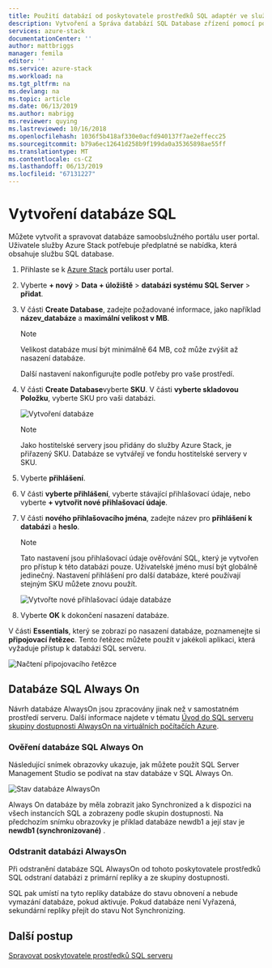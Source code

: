 ```yaml
---
title: Použití databází od poskytovatele prostředků SQL adaptér ve službě Azure Stack | Dokumentace Microsoftu
description: Vytvoření a Správa databází SQL Database zřízení pomocí poskytovatele prostředků SQL adaptéru
services: azure-stack
documentationCenter: ''
author: mattbriggs
manager: femila
editor: ''
ms.service: azure-stack
ms.workload: na
ms.tgt_pltfrm: na
ms.devlang: na
ms.topic: article
ms.date: 06/13/2019
ms.author: mabrigg
ms.reviewer: quying
ms.lastreviewed: 10/16/2018
ms.openlocfilehash: 1036f5b418af330e0acfd940137f7ae2effecc25
ms.sourcegitcommit: b79a6ec12641d258b9f199da0a35365898ae55ff
ms.translationtype: MT
ms.contentlocale: cs-CZ
ms.lasthandoff: 06/13/2019
ms.locfileid: "67131227"
---
```

# <a name="create-sql-databases"></a>Vytvoření databáze SQL

Můžete vytvořit a spravovat databáze samoobslužného portálu user portal. Uživatele služby Azure Stack potřebuje předplatné se nabídka, která obsahuje službu SQL database.

1. Přihlaste se k [Azure Stack](azure-stack-overview.md) portálu user portal.

2. Vyberte **+ nový** &gt; **Data + úložiště** &gt; **databázi systému SQL Server** &gt; **přidat**.

3. V části **Create Database**, zadejte požadované informace, jako například **název_databáze** a **maximální velikost v MB**.

   >[!NOTE]
   >Velikost databáze musí být minimálně 64 MB, což může zvýšit až nasazení databáze.

   Další nastavení nakonfigurujte podle potřeby pro vaše prostředí.

4. V části **Create Database**vyberte **SKU**. V části **vyberte skladovou Položku**, vyberte SKU pro vaši databázi.

   ![Vytvoření databáze](./media/azure-stack-sql-rp-deploy/newsqldb.png)

   >[!NOTE]
   >Jako hostitelské servery jsou přidány do služby Azure Stack, je přiřazený SKU. Databáze se vytvářejí ve fondu hostitelské servery v SKU.

5. Vyberte **přihlášení**.
6. V části **vyberte přihlášení**, vyberte stávající přihlašovací údaje, nebo vyberte **+ vytvořit nové přihlašovací údaje**.
7. V části **nového přihlašovacího jména**, zadejte název pro **přihlášení k databázi** a **heslo**.

   >[!NOTE]
   >Tato nastavení jsou přihlašovací údaje ověřování SQL, který je vytvořen pro přístup k této databázi pouze. Uživatelské jméno musí být globálně jedinečný. Nastavení přihlášení pro další databáze, které používají stejným SKU můžete znovu použít.

   ![Vytvořte nové přihlašovací údaje databáze](./media/azure-stack-sql-rp-deploy/create-new-login.png)

8. Vyberte **OK** k dokončení nasazení databáze.

V části **Essentials**, který se zobrazí po nasazení databáze, poznamenejte si **připojovací řetězec**. Tento řetězec můžete použít v jakékoli aplikaci, která vyžaduje přístup k databázi SQL serveru.

![Načtení připojovacího řetězce](./media/azure-stack-sql-rp-deploy/sql-db-settings.png)

## <a name="sql-always-on-databases"></a>Databáze SQL Always On

Návrh databáze AlwaysOn jsou zpracovány jinak než v samostatném prostředí serveru. Další informace najdete v tématu [Úvod do SQL serveru skupiny dostupnosti AlwaysOn na virtuálních počítačích Azure](https://docs.microsoft.com/azure/virtual-machines/windows/sql/virtual-machines-windows-portal-sql-availability-group-overview).

### <a name="verify-sql-always-on-databases"></a>Ověření databáze SQL Always On

Následující snímek obrazovky ukazuje, jak můžete použít SQL Server Management Studio se podívat na stav databáze v SQL Always On.

![Stav databáze AlwaysOn](./media/azure-stack-sql-rp-deploy/verifyalwayson.png)

Always On databáze by měla zobrazit jako Synchronized a k dispozici na všech instancích SQL a zobrazeny podle skupin dostupnosti. Na předchozím snímku obrazovky je příklad databáze newdb1 a její stav je **newdb1 (synchronizované)** .

### <a name="delete-an-alwayson-database"></a>Odstranit databázi AlwaysOn

Při odstranění databáze SQL AlwaysOn od tohoto poskytovatele prostředků SQL odstraní databázi z primární repliky a ze skupiny dostupnosti.

SQL pak umístí na tyto repliky databáze do stavu obnovení a nebude vymazání databáze, pokud aktivuje. Pokud databáze není Vyřazená, sekundární repliky přejít do stavu Not Synchronizing.

## <a name="next-steps"></a>Další postup

[Spravovat poskytovatele prostředků SQL serveru](azure-stack-sql-resource-provider-maintain.md)
